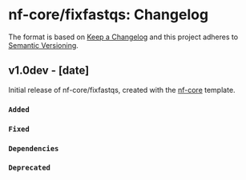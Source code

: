 # nf-core/fixfastqs: Changelog

The format is based on [Keep a Changelog](https://keepachangelog.com/en/1.0.0/)
and this project adheres to [Semantic Versioning](https://semver.org/spec/v2.0.0.html).

## v1.0dev - [date]

Initial release of nf-core/fixfastqs, created with the [nf-core](https://nf-co.re/) template.

### `Added`

### `Fixed`

### `Dependencies`

### `Deprecated`
